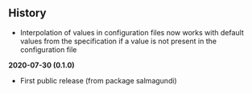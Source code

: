 History
-------

 - Interpolation of values in configuration files now works with default values
   from the specification if a value is not present in the configuration file

**2020-07-30 (0.1.0)**
 - First public release (from package salmagundi)
